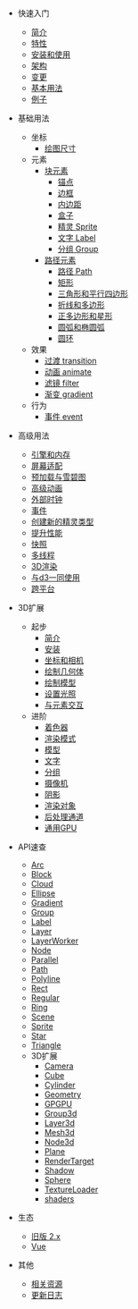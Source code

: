 * 快速入门
  * [简介](/zh-cn/index#简介)
  * [特性](/zh-cn/index#特性)
  * [安装和使用](/zh-cn/index#安装和使用)
  * [架构](/zh-cn/index#架构)
  * [变更](/zh-cn/index#与旧版本主要差异)
  * [基本用法](/zh-cn/index#基本用法)
  * [例子](/zh-cn/examples)

* 基础用法
  * 坐标
    * [绘图尺寸](/zh-cn/resolution#绘图尺寸)
  * 元素
    * [块元素](/zh-cn/block)
      * [锚点](/zh-cn/block#锚点-anchor)
      * [边框](/zh-cn/block#边框-border)
      * [内边距](/zh-cn/block#内边距-padding)
      * [盒子](/zh-cn/block#盒子-boxSizing)
      * [精灵 Sprite](/zh-cn/block#精灵-Sprite)
      * [文字 Label](/zh-cn/block#文字-Label)
      * [分组 Group](/zh-cn/block#分组-Group)
    * [路径元素](/zh-cn/path)
      * [路径 Path](/zh-cn/path#路径-Path)
      * [矩形](/zh-cn/path#矩形)
      * [三角形和平行四边形](/zh-cn/path#三角形和平行四边形)
      * [折线和多边形](/zh-cn/path#折线和多边形)
      * [正多边形和星形](/zh-cn/path#正多边形和星形)
      * [圆弧和椭圆弧](/zh-cn/path#圆弧和椭圆弧)
      * [圆环](/zh-cn/path#圆环)
  * 效果
    * [过渡 transition](/zh-cn/effect#过度-transition)
    * [动画 animate](/zh-cn/effect#动画-animate)
    * [滤镜 filter](/zh-cn/effect#滤镜-filter)
    * [渐变 gradient](/zh-cn/effect#渐变-gradient)
  * 行为
    * [事件 event](/zh-cn/event#事件)

* 高级用法
  * [引擎和内存](/zh-cn/guide/engine_memory)
  * [屏幕适配](/zh-cn/guide/resolution)
  * [预加载与雪碧图](/zh-cn/guide/resource)
  * [高级动画](/zh-cn/guide/animations)
  * [外部时钟](/zh-cn/guide/ticker)
  * [事件](/zh-cn/guide/events)
  * [创建新的精灵类型](/zh-cn/guide/nodes)
  * [提升性能](/zh-cn/guide/performance)
  * [快照](/zh-cn/guide/snapshot)
  * [多线程](/zh-cn/guide/worker)
  * [3D渲染](/zh-cn/guide/3d)
  * [与d3一同使用](/zh-cn/guide/d3)
  * [跨平台](/zh-cn/guide/platforms)

* 3D扩展
  * 起步
    * [简介](/zh-cn/ext3d/index)
    * [安装](/zh-cn/ext3d/index#安装)
    * [坐标和相机](/zh-cn/ext3d/index#坐标和相机)
    * [绘制几何体](/zh-cn/ext3d/index#绘制几何体)
    * [绘制模型](/zh-cn/ext3d/index#绘制模型)
    * [设置光照](/zh-cn/ext3d/index#光照)
    * [与元素交互](/zh-cn/ext3d/index#与元素交互)
  * 进阶
    * [着色器](/zh-cn/ext3d/shader)
    * [渲染模式](/zh-cn/ext3d/mode)
    * [模型](/zh-cn/ext3d/model)
    * [文字](/zh-cn/ext3d/text)
    * [分组](/zh-cn/ext3d/group)
    * [摄像机](/zh-cn/ext3d/camera)
    * [阴影](/zh-cn/ext3d/shadow)
    * [渲染对象](/zh-cn/ext3d/render-target)
    * [后处理通道](/zh-cn/ext3d/post)
    * [通用GPU](/zh-cn/ext3d/gpgpu)

* API速查
  * [Arc](/zh-cn/api/arc)
  * [Block](/zh-cn/api/block)
  * [Cloud](/zh-cn/api/cloud)
  * [Ellipse](/zh-cn/api/ellipse)
  * [Gradient](/zh-cn/api/gradient)
  * [Group](/zh-cn/api/group)
  * [Label](/zh-cn/api/label)
  * [Layer](/zh-cn/api/layer)
  * [LayerWorker](/zh-cn/api/layer-worker)
  * [Node](/zh-cn/api/node)
  * [Parallel](/zh-cn/api/parallel)
  * [Path](/zh-cn/api/path)
  * [Polyline](/zh-cn/api/polyline)
  * [Rect](/zh-cn/api/rect)
  * [Regular](/zh-cn/api/regular)
  * [Ring](/zh-cn/api/ring)
  * [Scene](/zh-cn/api/scene)
  * [Sprite](/zh-cn/api/sprite)
  * [Star](/zh-cn/api/star)
  * [Triangle](/zh-cn/api/triangle)
  * 3D扩展
    * [Camera](/zh-cn/api/ext3d/camera)
    * [Cube](/zh-cn/api/ext3d/cube)
    * [Cylinder](/zh-cn/api/ext3d/cylinder)
    * [Geometry](/zh-cn/api/ext3d/geometry)
    * [GPGPU](/zh-cn/api/ext3d/gpgpu)
    * [Group3d](/zh-cn/api/ext3d/group3d)
    * [Layer3d](/zh-cn/api/ext3d/layer3d)
    * [Mesh3d](/zh-cn/api/ext3d/mesh3d)
    * [Node3d](/zh-cn/api/ext3d/node3d)
    * [Plane](/zh-cn/api/ext3d/plane)
    * [RenderTarget](/zh-cn/api/ext3d/render-target)
    * [Shadow](/zh-cn/api/ext3d/shadow)
    * [Sphere](/zh-cn/api/ext3d/sphere)
    * [TextureLoader](/zh-cn/api/ext3d/texture-loader)
    * [shaders](/zh-cn/api/ext3d/shaders)

* 生态
  * [旧版 2.x](http://v2.spritejs.org)
  * [Vue](http://vue.spritejs.org)

* 其他
  * [相关资源](/zh-cn/resource)
  * [更新日志](/zh-cn/changelog)
